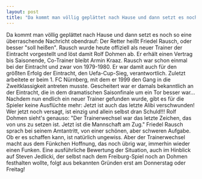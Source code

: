 ```yaml
---
layout: post
title: "Da kommt man völlig geplättet nach Hause und dann setzt es noch so eine überraschende Nachricht obendrauf: Der Retter heißt Friedel Rausch, oder besser soll heißen."
---
```


Da kommt man völlig geplättet nach Hause und dann setzt es noch so eine überraschende Nachricht obendrauf: Der Retter heißt Friedel Rausch, oder besser "soll heißen". Rausch wurde heute offiziell als neuer Trainer der Eintracht vorgestellt und löst damit Rolf Dohmen ab. Er erhält einen Vertrag bis Saisonende, Co-Trainer bleibt Armin Kraaz. Rausch war schon einmal bei der Eintracht und zwar von 1979-1980. Er war damit auch für den größten Erfolg der Eintracht, den Uefa-Cup-Sieg, verantwortlich. Zuletzt arbeitete er beim 1. FC Nürnberg, mit dem er 1999 den Gang in die Zweitklassigkeit antreten musste. Gescheitert war er damals bekanntlich an der Eintracht, die in dem dramatischen Saisonfinale um ein Tor besser war... Nachdem nun endlich ein neuer Trainer gefunden wurde, gibt es für die Spieler keine Ausflüchte mehr: Jetzt ist auch das letzte Alibi verschwunden! Wer jetzt noch versagt, ist einzig und allein selbst dran Schuld!!! Rolf Dohmen sieht's genauso: "Der Trainerwechsel war das letzte Zeichen, das von uns zu setzen ist. Jetzt ist die Mannschaft am Zug." Friedel Rausch sprach bei seinem Amtantritt, von einer schönen, aber schweren Aufgabe. Ob er es schaffen kann, ist natürlich ungewiss. Aber der Trainerwechsel macht aus dem Fünkchen Hoffnung, das noch übrig war, immerhin wieder einen Funken. Eine ausführliche Bewertung der Situation, auch im Hinblick auf Steven Jedlicki, der selbst nach dem Freiburg-Spiel noch an Dohmen festhalten wollte, folgt aus bekannten Gründen erst am Donnerstag oder Freitag!
